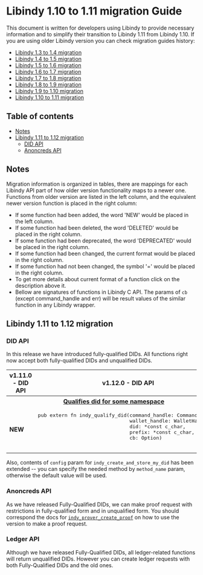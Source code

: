<!-- markdownlint-disable MD033 -->

# Libindy 1.10 to 1.11 migration Guide

This document is written for developers using Libindy to provide necessary information and
to simplify their transition to Libindy 1.11 from Libindy 1.10. If you are using older Libindy
version you can check migration guides history:

* [Libindy 1.3 to 1.4 migration](https://github.com/hyperledger/indy-sdk/blob/v1.4.0/doc/migration-guide.md)
* [Libindy 1.4 to 1.5 migration](https://github.com/hyperledger/indy-sdk/blob/v1.5.0/doc/migration-guide-1.4.0-1.5.0.md)
* [Libindy 1.5 to 1.6 migration](https://github.com/hyperledger/indy-sdk/blob/v1.6.0/doc/migration-guide-1.5.0-1.6.0.md)
* [Libindy 1.6 to 1.7 migration](https://github.com/hyperledger/indy-sdk/blob/v1.7.0/doc/migration-guide-1.6.0-1.7.0.md)
* [Libindy 1.7 to 1.8 migration](https://github.com/hyperledger/indy-sdk/blob/v1.8.0/doc/migration-guide-1.7.0-1.8.0.md)
* [Libindy 1.8 to 1.9 migration](https://github.com/hyperledger/indy-sdk/blob/v1.9.0/docs/migration-guides/migration-guide-1.8.0-1.9.0.md)
* [Libindy 1.9 to 1.10 migration](https://github.com/hyperledger/indy-sdk/blob/v1.10.0/docs/migration-guides/migration-guide-1.9.0-1.10.0.md)
* [Libindy 1.10 to 1.11 migration](https://github.com/hyperledger/indy-sdk/blob/v1.11.0/docs/migration-guides/migration-guide-1.10.0-1.11.0.md)

## Table of contents

* [Notes](#notes)
* [Libindy 1.11 to 1.12 migration](#libindy-111-to-112-migration)
    * [DID API](#did-api)
    * [Anoncreds API](#anoncreds-api)
    
## Notes

Migration information is organized in tables, there are mappings for each Libindy API part of how older version functionality maps to a newer one.
Functions from older version are listed in the left column, and the equivalent newer version function is placed in the right column:

* If some function had been added, the word 'NEW' would be placed in the left column.
* If some function had been deleted, the word 'DELETED' would be placed in the right column.
* If some function had been deprecated, the word 'DEPRECATED' would be placed in the right column.
* If some function had been changed, the current format would be placed in the right column.
* If some function had not been changed, the symbol '=' would be placed in the right column.
* To get more details about current format of a function click on the description above it.
* Bellow are signatures of functions in Libindy C API.
  The params of ```cb``` (except command_handle and err) will be result values of the similar function in any Libindy wrapper.

## Libindy 1.11 to 1.12 migration

### DID API

In this release we have introduced fully-qualified DIDs. All functions right now accept both fully-qualified DIDs and unqualified DIDs.

<table>
    <tr>  
      <th>v1.11.0 - DID API</th>
      <th>v1.12.0 - DID API</th>
    </tr>
    <tr>
      <th colspan="2">
          <a href="https://github.com/hyperledger/indy-sdk/blob/v1.12.0/libindy/src/api/did.rs#L729">
              Qualifies did for some namespace
          </a>
      </th>
    <tr>
    <tr>
      <td>
          <b>NEW</b>
      </td>
      <td>
      <pre>
pub extern fn indy_qualify_did(command_handle: CommandHandle,
                               wallet_handle: WalletHandle,
                               did: *const c_char,
                               prefix: *const c_char,
                               cb: Option<extern fn(command_handle_: CommandHandle,
                                                                 err: ErrorCode,
                                                                 full_qualified_did: *const c_char)>)
      </pre>
      </td>
    </tr>
</table>

Also, contents of `config` param for `indy_create_and_store_my_did` has been extended -- you can specify the needed method by `method_name` param, otherwise the default value will be used. 
    
### Anoncreds API

As we have released Fully-Qualified DIDs, we can make proof request with restrictions in fully-qualified form and in unqualified form. You should correspond the docs for [`indy_prover_create_proof`](https://github.com/hyperledger/indy-sdk/blob/v1.12.0/libindy/src/api/anoncreds.rs) on how to use the version to make a proof request.

### Ledger API

Although we have released Fully-Qualified DIDs, all ledger-related functions will return unqualified DIDs. However you can create ledger requests with both Fully-Qualified DIDs and the old ones.  
